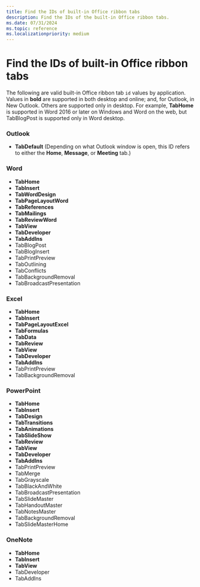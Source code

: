 ```yaml
---
title: Find the IDs of built-in Office ribbon tabs
description: Find the IDs of the built-in Office ribbon tabs.
ms.date: 07/31/2024
ms.topic: reference
ms.localizationpriority: medium
---
```


<!-- 
  This article is deliberately left out of the Office Add-ins TOC because 
  it will be moving over to the M365 doc set as soon as that is up and running. 
-->

# Find the IDs of built-in Office ribbon tabs

The following are valid built-in Office ribbon tab `id` values by application. Values in **bold** are supported in both desktop and online; and, for Outlook, in New Outlook. Others are supported only in desktop. For example, **TabHome** is supported in Word 2016 or later on Windows and Word on the web, but TabBlogPost is supported only in Word desktop.

### Outlook

- **TabDefault** (Depending on what Outlook window is open, this ID refers to either the **Home**, **Message**, or **Meeting** tab.)

### Word

- **TabHome**
- **TabInsert**
- **TabWordDesign**
- **TabPageLayoutWord**
- **TabReferences**
- **TabMailings**
- **TabReviewWord**
- **TabView**
- **TabDeveloper**
- **TabAddIns**
- TabBlogPost
- TabBlogInsert
- TabPrintPreview
- TabOutlining
- TabConflicts
- TabBackgroundRemoval
- TabBroadcastPresentation

### Excel

- **TabHome**
- **TabInsert**
- **TabPageLayoutExcel**
- **TabFormulas**
- **TabData**
- **TabReview**
- **TabView**
- **TabDeveloper**
- **TabAddIns**
- TabPrintPreview
- TabBackgroundRemoval

### PowerPoint

- **TabHome**
- **TabInsert**
- **TabDesign**
- **TabTransitions**
- **TabAnimations**
- **TabSlideShow**
- **TabReview**
- **TabView**
- **TabDeveloper**
- **TabAddIns**
- TabPrintPreview
- TabMerge
- TabGrayscale
- TabBlackAndWhite
- TabBroadcastPresentation
- TabSlideMaster
- TabHandoutMaster
- TabNotesMaster
- TabBackgroundRemoval
- TabSlideMasterHome

### OneNote

- **TabHome**
- **TabInsert**
- **TabView**
- TabDeveloper
- TabAddIns
